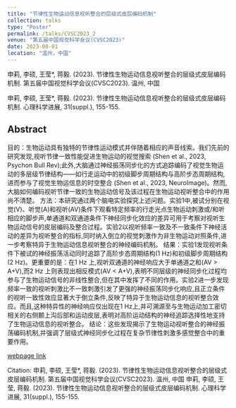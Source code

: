 ```yaml
---
title: "节律性生物运动信息视听整合的层级式皮层编码机制"
collection: talks
type: "Poster"
permalink: /talks/CVSC2023_2
venue: "第五届中国视觉科学会议(CVSC2023)"
date: 2023-08-01
location: "温州，中国"
---
```

申莉, 李硕, 王莹*, 蒋毅. (2023). 节律性生物运动信息视听整合的层级式皮层编码机制. 第五届中国视觉科学会议(CVSC2023). 温州, 中国

申莉, 李硕, 王莹*, 蒋毅. (2023). 节律性生物运动信息视听整合的层级式皮层编码机制. 心理科学进展, 31(suppl.), 155-155.

## Abstract
目的：生物运动具有独特的节律性运动模式并伴随着相应的声音线索。我们先前的研究发现,视听节律一致性能促进生物运动的视觉搜索 (Shen et al., 2023, Psychon Bull Rev);此外,大脑通过神经振荡同步化的方式追踪编码了视觉生物运动的多层级节律结构——如行走运动中的初级脚步周期结构与高阶步态周期结构,进而参与了视觉生物运信息的时空整合 (Shen et al., 2023, NeuroImage)。然而,大脑如何编码视听节律一致的生物运动信号及该过程在生物运动视听整合中的作用尚不清楚。
方法：本研究通过两个脑电实验探究上述问题。实验1中,被试分别在视觉(V)、听觉(A)和视听(AV)条件下观看特定频率的行走光点生物运动刺激或/和听相应的脚步声,单通道和双通道条件下神经同步化效应的差异可用于考察对视听生物运动信号的皮层编码及整合过程。实验2以视听频率一致及不一致条件下神经活动的差异为视听整合的指标,同时纳入倒立的视觉刺激作为非生物运动对照条件,进一步考察特异于生物运动信息视听整合的神经编码机制。
结果：实验1发现视听条件下被试的神经振荡活动同时追踪了高阶步态周期结构(1 Hz)和初级脚步周期结构(2 Hz)。更重要的是：在1 Hz 上,视听双通道的神经响应大于单通道之和(AV > A+V),而2 Hz 上则表现出相反模式(AV < A+V),表明不同层级的神经同步化过程均参与了生物运动信号的非线性整合,但在其中发挥了不同的作用。实验2进一步发现频率一致的视听刺激比不一致刺激引发了更强的神经振荡同步化响应,且正立条件的视听一致性效应显著大于倒立条件,反映了特异于生物运动信息的视听整合效应。而且,这种特异性的神经响应仅出现在1 Hz上,并可溯源至与生物运动加工密切相关的右侧颞上沟后部和运动皮层,表明对高阶运动结构的神经追踪选择性地支持了生物运动信息的视听整合。
结论：这些发现揭示了生物运动视听整合的神经振荡编码机制,并强调了层级式神经同步化过程在复杂节律性刺激多感觉整合中的重要作用。

[webpage link](https://journal.psych.ac.cn/xlkxjz/CN/Y2023/V31/Isuppl./155)

Citation: 
申莉, 李硕, 王莹*, 蒋毅. (2023). 节律性生物运动信息视听整合的层级式皮层编码机制. 第五届中国视觉科学会议(CVSC2023). 温州, 中国
申莉, 李硕, 王莹, 蒋毅. (2023). 节律性生物运动信息视听整合的层级式皮层编码机制. 心理科学进展, 31(suppl.), 155-155.
